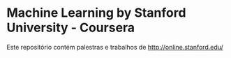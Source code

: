 # Machine Learning by Stanford University - Coursera

Este repositório contém palestras e trabalhos de http://online.stanford.edu/
